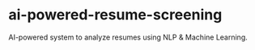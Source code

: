 # ai-powered-resume-screening
AI-powered system to analyze resumes using NLP &amp; Machine Learning.
